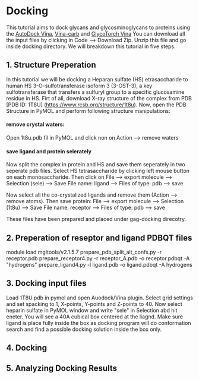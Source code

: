 # Docking
This tutorial aims to dock glycans and glycosminoglycans to proteins using the [AutoDock Vina](https://vina.scripps.edu), [Vina-carb](https://pubs.acs.org/doi/10.1021/acs.jctc.5b00834) and [GlycoTorch Vina](https://pubs.acs.org/doi/10.1021/acs.jcim.0c00373)
You can download all the input files by clicking in Code --> Download Zip. Unzip this file and go inside docking directory. 
We will breakdown this tutorial in five steps.

## 1. Structure Preperation
In this tutorial we will be docking a Heparan sulfate (HS) etrasaccharide to human HS 3-O-sulfotransferase isoform 3 (3-OST-3), a key sulfotransferase that transfers a sulfuryl group to a specific glucosamine residue in HS. Firt of all, download X-ray structure of the complex from PDB [PDB ID: 1T8U] (https://www.rcsb.org/structure/1t8u). Now, open the PDB Structure in PyMOL and perform following structure manipulations:
#### remove crystal waters: 
Open 1t8u.pdb fil in PyMOL and click non on Action --> remove waters
#### save ligand and protein selerately
Now split the complex in protein and HS and save them seperately in two seperate pdb files. 
Select HS tetrasaccharide by clicking left mouse button on each monosaccharide. Then click on File --> export molecule --> Selection (sele) --> Save File name: ligand --> Files of type: pdb --> save

Now select all the co-crystalized ligands and remove them (Action --> remove atoms). Then save protein: File --> export molecule --> Selection (1t8u) --> Save File name: receptor --> Files of type: pdb --> save

These files have been prepared and placed under gag-docking direcotry. 

## 2. Preperation of reseptor and ligand PDBQT files
module load mgltools/v2.1.5.7
prepare_pdb_split_alt_confs.py -r receptor.pdb
prepare_receptor4.py -r receptor_A.pdb -o receptor.pdbqt -A "hydrogens"
prepare_ligand4.py -l ligand.pdb -o ligand.pdbqt -A hydrogens

## 3. Docking input files
Load 1T8U.pdb in pymol and open Auodock/Vina plugin. Select grid settings and set spacking to 1, X-points, Y-points and Z-points to 40. Now select heparin sulfate in PyMOL window and write "sele" in Selection abd hit eneter. You will see a 40A cubical box centered at the liagnd. Make sure ligand is place fully inside the box as docking program will do conformation search and find a possible docking solution inside the box only. 

## 4. Docking
## 5. Analyzing Docking Results
